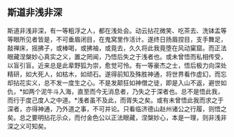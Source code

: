 ##  斯道非浅非深

斯道非浅非深，有一等粗浮之人，都在浅处会。动云拈花微笑、吃茶去、洗钵盂等等眼所见者皆是，不可垂眉闭目，在鬼窝里作活计。遂终日扬眉捏目，支手舞足，敲禅床，摇拂子，或棒喝，或拂袖，或竟去，久久将此我竟堕在风动窠窟。而正法眼藏涅槃妙心真实之义，置之罔闻，乃悟后失之于浅者也。或未曾悟而私相传受，以盲引盲。近来总是此辈野狐为崇，愈觉可怜。有一等豪杰之士，悟后极力向深处精研，如大死人，如枯木，如顽石。遂得前知及殊胜神通，将世界看作虚幻，而忘却拈花实义，总不发一度生之心。不是发颠狂如神僧之徒，即是入山不返，避世如仇，*如两个泥牛斗入海，直至而今无消息者，乃失之于深者也。总不是悟此我，而行于度己度人之中道。*浅者虽不及此，而胥失之矣。或有未曾悟此我而求之于深者，亦得神通，乃外道之事，不可并论。只看临济德山赵州诸公之行履，则悟之矣。总之要明拈花示众，而付金色公以正法眼藏，涅槃妙心，本是一理，则非浅非深之义可知矣。


